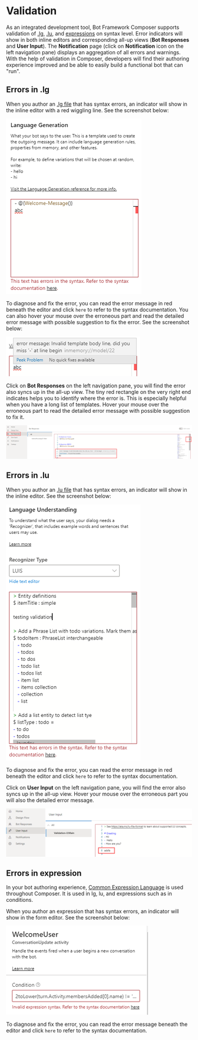 # Validation

As an integrated development tool, Bot Framework Composer supports validation of [.lg](https://github.com/microsoft/BotBuilder-Samples/blob/master/experimental/language-generation/docs/lg-file-format.md), [.lu](https://github.com/Microsoft/botbuilder-tools/blob/master/packages/Ludown/docs/lu-file-format.md), and [expressions](https://github.com/microsoft/BotBuilder-Samples/tree/master/experimental/common-expression-language) on syntax level. Error indicators will show in both inline editors and corresponding all-up views (**Bot Responses** and **User Input**). The **Notification** page (click on **Notification** icon on the left navigation pane) displays an aggregation of all errors and warnings. With the help of validation in Composer, developers will find their authoring experience improved and be able to easily build a functional bot that can "run".     

## Errors in .lg
When you author an [.lg file](https://github.com/microsoft/BotBuilder-Samples/blob/master/experimental/language-generation/docs/lg-file-format.md) that has syntax errors, an indicator will show in the inline editor with a red wiggling line. See the screenshot below: 

![inline-error-lg](./media/validation/inline-error-lg.png)

To diagnose and fix the error, you can read the error message in red beneath the editor and click `here` to refer to the syntax documentation. You can also hover your mouse over the erroneous part and read the detailed error message with possible suggestion to fix the error. See the screenshot below: 

![hover-message-lg](./media/validation/hover-message-lg.png)

Click on **Bot Responses** on the left navigation pane, you will find the error also syncs up in the all-up view. The tiny red rectangle on the very right end indicates helps you to identify where the error is. This is especially helpful when you have a long list of templates. Hover your mouse over the erroneous part to read the detailed error message with possible suggestion to fix it. 

![lg-all-up-view](./media/validation/lg-all-up-view.png)


## Errors in .lu
When you author an [.lu file](https://github.com/Microsoft/botbuilder-tools/blob/master/packages/Ludown/docs/lu-file-format.md) that has syntax errors, an indicator will show in the inline editor. See the screenshot below: 

![inline-error-lu](./media/validation/inline-error-lu.png)

To diagnose and fix the error, you can read the error message in red beneath the editor and click `here` to refer to the syntax documentation. 

Click on **User Input** on the left navigation pane, you will find the error also syncs up in the all-up view. Hover your mouse over the erroneous part you will also the detailed error message. 

![lu-all-up-view](./media/validation/lu-all-up-view.png)


## Errors in expression
In your bot authoring experience, [Common Expression Language](https://github.com/microsoft/BotBuilder-Samples/tree/master/experimental/common-expression-language) is used throughout Composer. It is used in lg, lu, and expressions such as in conditions.  

When you author an expression that has syntax errors, an indicator will show in the form editor. See the screenshot below: 

![expression-error-in-form](./media/validation/expression-error-in-form.png)

To diagnose and fix the error, you can read the error message beneath the editor and click `here` to refer to the syntax documentation. 




